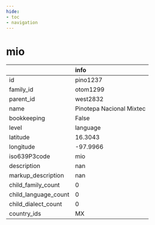 ```yaml
---
hide:
- toc
- navigation
---
```

# mio
|                      | info                     |
|:---------------------|:-------------------------|
| id                   | pino1237                 |
| family_id            | otom1299                 |
| parent_id            | west2832                 |
| name                 | Pinotepa Nacional Mixtec |
| bookkeeping          | False                    |
| level                | language                 |
| latitude             | 16.3043                  |
| longitude            | -97.9966                 |
| iso639P3code         | mio                      |
| description          | nan                      |
| markup_description   | nan                      |
| child_family_count   | 0                        |
| child_language_count | 0                        |
| child_dialect_count  | 0                        |
| country_ids          | MX                       |